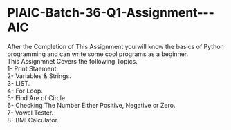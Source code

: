 # PIAIC-Batch-36-Q1-Assignment---AIC
After the Completion of This Assignment you will know the basics of Python programming and can write some cool programs as a beginner. \
This Assignmnet Covers the following Topics. \
1- Print Staement. \
2- Variables & Strings. \
3- LIST. \
4- For Loop. \
5- Find Are of Circle. \
6- Checking The Number Either Positive, Negative or Zero. \
7- Vowel Tester. \
8- BMI Calculator.
